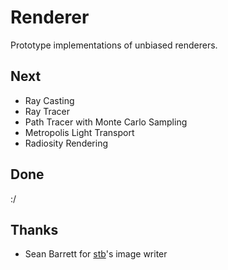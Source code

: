# Renderer
Prototype implementations of unbiased renderers.

## Next

* Ray Casting
* Ray Tracer
* Path Tracer with Monte Carlo Sampling
* Metropolis Light Transport
* Radiosity Rendering

## Done

:/

## Thanks
* Sean Barrett for [stb](https://github.com/nothings/stb)'s image writer
